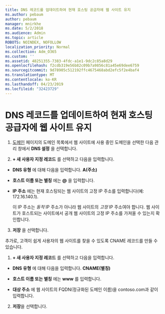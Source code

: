 ```yaml
---
title: DNS 레코드를 업데이트하여 현재 호스팅 공급자에 웹 사이트 유지
ms.author: pebaum
author: pebaum
manager: mnirkhe
ms.date: 5/2/2018
ms.audience: Admin
ms.topic: article
ROBOTS: NOINDEX, NOFOLLOW
localization_priority: Normal
ms.collection: Adm_O365
ms.custom: ''
ms.assetid: 48251355-7383-4fdc-a1e1-9dc2c85a8d29
ms.openlocfilehash: f2cdb319e56b82c09b7a9856c81a45e69dee6759
ms.sourcegitcommit: 9d78905c512192ffc4675468abd2efc5f2e4baf4
ms.translationtype: MT
ms.contentlocale: ko-KR
ms.lasthandoff: 04/23/2019
ms.locfileid: "32423729"
---
```

# <a name="update-dns-records-to-keep-your-website-with-your-current-hosting-provider"></a>DNS 레코드를 업데이트하여 현재 호스팅 공급자에 웹 사이트 유지

1. [도메인](https://portal.office.com/adminportal/home#/Domains) 페이지의 도메인 목록에서 웹 사이트에 사용 중인 도메인을 선택한 다음 관리 창에서 **DNS 설정** 을 선택합니다. 
    
2. **+ 새 사용자 지정 레코드** 를 선택하고 다음을 입력합니다. 
    
  - **DNS 유형** 에 대해 다음을 입력합니다. **A(주소)**
    
  - **호스트 이름 또는 별칭** 에는 **@** 을 입력합니다.
    
  - **IP 주소** 에는 현재 호스팅되는 웹 사이트의 고정 IP 주소를 입력합니다(예: 172.16.140.1). 
    
    이 IP 주소는  *동적*  IP 주소가 아니라 웹 사이트의  *고정*  IP 주소여야 합니다. 웹 사이트가 호스트되는 사이트에서 공개 웹 사이트의 고정 IP 주소를 가져올 수 있는지 확인합니다. 
    
3. **저장** 을 선택합니다. 
    
추가로, 고객이 쉽게 사용자의 웹 사이트를 찾을 수 있도록 CNAME 레코드를 만들 수 있습니다.
  
1. **+ 새 사용자 지정 레코드** 를 선택하고 다음을 입력합니다. 
    
  - **DNS 유형** 에 대해 다음을 입력합니다. **CNAME(별칭)**
    
  - **호스트 이름 또는 별칭** 에는 **www** 를 입력합니다.
    
  - **대상 주소** 에 웹 사이트의 FQDN(정규화된 도메인 이름)을 contoso.com과 같이 입력합니다. 
    
2. **저장**을 선택합니다. 
    

